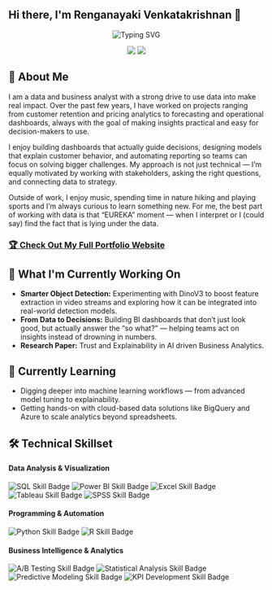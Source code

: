 ## Hi there, I'm Renganayaki Venkatakrishnan 👋

<div align="center">
  <!--  You can customize the typing text in the "lines=" section of the URL below -->
  <!--  For an ampersand (&), use &amp; (e.g., Analytics+%26+Optimization) -->
  <img src="https://readme-typing-svg.herokuapp.com?font=Fira+Code&pause=1000&color=FF7F00&center=true&vCenter=true&width=650&lines=Data+scientist+%7C+Business+Intelligence+%7C+Statistician;Where+numbers+meet+decisions;Power+BI+Developer" alt="Typing SVG" />
</div>

<!-- 🔗 Update these links with your own social media and contact information -->
<p align="center">
  <a href="https://www.linkedin.com/in/renganayaki-venkatakrishnan-349a61186/"><img src="https://img.shields.io/badge/LinkedIn-Connect-blue?style=for-the-badge&logo=linkedin"></a>
  <a href="mailto:renganayaki.venkatakrishnan00@gmail.com"><img src="https://img.shields.io/badge/Email-Contact-green?style=for-the-badge&logo=gmail"></a>
</p>

## 🚀 About Me 
I am a data and business analyst with a strong drive to use data into make real impact. Over the past few years, I have worked on projects ranging from customer retention and pricing analytics to forecasting and operational dashboards, always with the goal of making insights practical and easy for decision-makers to use.

I enjoy building dashboards that actually guide decisions, designing models that explain customer behavior, and automating reporting so teams can focus on solving bigger challenges. My approach is not just technical — I’m equally motivated by working with stakeholders, asking the right questions, and connecting data to strategy.

Outside of work, I enjoy music, spending time in nature hiking and playing sports and I’m always curious to learn something new. For me, the best part of working with data is that “EUREKA” moment — when I interpret or I (could say) find the fact that is lying under the data.

<!-- 🌐 Replace "your-username" with your actual GitHub username -->
### [🏆 Check Out My Full Portfolio Website](https://rengavk.github.io/)
      
## 🔭 What I'm Currently Working On 

- **Smarter Object Detection:** Experimenting with DinoV3 to boost feature extraction in video streams and exploring how it can be integrated into real-world detection models.
- **From Data to Decisions:** Building BI dashboards that don’t just look good, but actually answer the “so what?” — helping teams act on insights instead of drowning in numbers.
- **Research Paper:** Trust and Explainability in AI driven Business Analytics.

## 🌱 Currently Learning 

- Digging deeper into machine learning workflows — from advanced model tuning to explainability.
- Getting hands-on with cloud-based data solutions like BigQuery and Azure to scale analytics beyond spreadsheets.

## 🛠️ Technical Skillset

<!-- This section uses Shields.io badges. You can customize them or create your own!-->

#### Data Analysis & Visualization
<p>
  <!-- 💡 Go to Shields.io to create your own badges -->
  <img src="https://img.shields.io/badge/SQL-Intermediate-4479A1?style=flat&logo=mysql&logoColor=white" alt="SQL Skill Badge">
  <img src="https://img.shields.io/badge/Power%20BI-Intermediate-F2C811?style=flat&logo=powerbi&logoColor=black" alt="Power BI Skill Badge">
  <img src="https://img.shields.io/badge/Excel-Expert-217346?style=flat&logo=microsoft-excel&logoColor=white" alt="Excel Skill Badge">
  <img src="https://img.shields.io/badge/Tableau-Intermediate-E97627?style=flat&logo=tableau&logoColor=white" alt="Tableau Skill Badge">
  <img src="https://img.shields.io/badge/SPSS-Intermediate-F2C811?style=flat&logo=spss&logoColor=black" alt="SPSS Skill Badge">
</p>

#### Programming & Automation
<p>
  <img src="https://img.shields.io/badge/Python-Intermediate-3776AB?style=flat&logo=python&logoColor=white" alt="Python Skill Badge">
  <img src="https://img.shields.io/badge/R-Intermediate-276DC3?style=flat&logo=r&logoColor=white" alt="R Skill Badge">
</p>

#### Business Intelligence & Analytics
<p>
  <img src="https://img.shields.io/badge/A%2FB%20Testing-Experienced-FF6B6B?style=flat" alt="A/B Testing Skill Badge">
  <img src="https://img.shields.io/badge/Statistical%20Analysis-Experienced-4ECDC4?style=flat" alt="Statistical Analysis Skill Badge">
  <img src="https://img.shields.io/badge/Predictive%20Modeling-Intermediate-45B7D1?style=flat" alt="Predictive Modeling Skill Badge">
  <img src="https://img.shields.io/badge/KPI%20Development-Intermediate-96CEB4?style=flat" alt="KPI Development Skill Badge">
</p>
